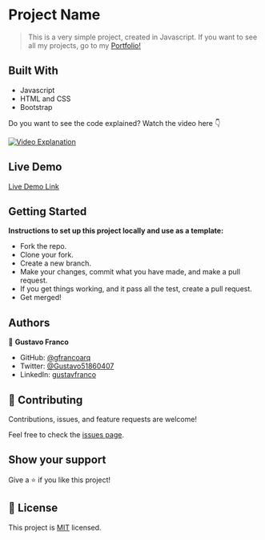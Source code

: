# Project Name

> This is a very simple project, created in Javascript. If you want to see all my projects, go to my <a href="https://gfrancoarq.github.io/personal-portfolio" target="_blank" class="text-white">Portfolio!</a>


## Built With

- Javascript
- HTML and CSS
- Bootstrap

Do you want to see the code explained? Watch the video here 👇

[![Video Explanation](https://i9.ytimg.com/vi/myfELA6H-Co/mqdefault.jpg?v=634d93bb&sqp=CPCmtpoG&rs=AOn4CLCiDey8scVj59nXrSZKCiyeZyzUcw)](https://youtu.be/myfELA6H-Co)

## Live Demo

<a href="https://gfrancoarq.github.io/countdown-js" target="_blank" class="text-white">Live Demo Link</a>

## Getting Started

**Instructions to set up this project locally and use as a template:**

- Fork the repo.
- Clone your fork.
- Create a new branch.
- Make your changes, commit what you have made, and make a pull request.
- If you get things working, and it pass all the test, create a pull request.
- Get merged!

## Authors

👤 **Gustavo Franco**

- GitHub: [@gfrancoarq](https://github.com/gfrancoarq)
- Twitter: [@Gustavo51860407](https://twitter.com/Gustavo51860407)
- LinkedIn: [gustavfranco](https://linkedin.com/in/gustavfranco)

## 🤝 Contributing

Contributions, issues, and feature requests are welcome!

Feel free to check the [issues page](../../issues/).

## Show your support

Give a ⭐️ if you like this project!

## 📝 License

This project is [MIT](./LICENSE) licensed.
